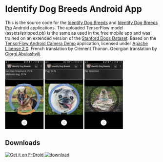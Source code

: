 # Identify Dog Breeds Android App

This is the source code for the <a href="https://play.google.com/store/apps/details?id=com.jstappdev.dbclf">Identify Dog Breeds</a> and <a href="https://play.google.com/store/apps/details?id=com.jstappdev.identify_dog_breeds_pro">Identify Dog Breeds Pro</a> Android applications. The uploaded TensorFlow model (assets/stripped.pb) is the same as used in the free mobile app and was trained on an extended version of the <a href="http://vision.stanford.edu/aditya86/ImageNetDogs/">
Stanford Dogs Dataset</a>. Based on the <a href="https://github.com/tensorflow/tensorflow/tree/master/tensorflow/examples/android">TensorFlow Android Camera Demo</a>
 application, licensed under <a href="https://github.com/j05t/dbclf/blob/master/LICENSE">Apache License 2.0</a>. French translation by Clément Thonon. Georgian translation by <a href="https://github.com/givargi">Giorgi Abulashvili</a>.
 
<img src="https://github.com/j05t/dbclf/blob/master/metadata/en-US/images/phoneScreenshots/2.png" alt="Screenshot" width="25%" height="25%" /> <img src="https://github.com/j05t/dbclf/blob/master/metadata/en-US/images/phoneScreenshots/3.png" alt="Another Screenshot" width="25%" height="25%" /> <img src="https://github.com/j05t/dbclf/blob/master/metadata/en-US/images/phoneScreenshots/8.png" alt="Another Screenshot" width="25%" height="25%" />

## Downloads
<a href="https://f-droid.org/en/packages/com.jstappdev.dbclf/"><img src="https://f-droid.org/badge/get-it-on.png" height="75" alt='Get it on F-Droid' />
<a href="https://taimienphi.vn/download-identify-dog-breeds-89483" title="download"><img src="https://taimienphi.vn/Images/bn/reviewed/tmp2.png" title="awarded 5 Stars at Taimienphi" alt="download" /></a>
